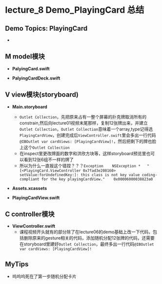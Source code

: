 # lecture_8 Demo_PlayingCard 总结
## Demo Topics: PlayingCard
- 

## M model模块
- **PalyingCard.swift**

- **PalyingCardDeck.swift**

## V view模块(storyboard)
- **Main.storyboard**
    + `Outlet Collection`，先把原来占有一整个屏幕的扑克牌取消所有的constrain,然后向lecture01视频末尾那样，复制12张牌出来，并建立`Outlet Collection`，`Outlet Collection`意味着一个array,type记得选`PlayingCardView`，创建完成后`ViewController.swift`里会多出一行代码 `@IBOutlet var cardViews: [PlayingCardView]!`，然后把剩下的牌也脸上这个`Outlet Collection`
    + 在inspect里更改牌面的数字和洪欣方块等，这样storyboard预览里也可以看到12张6组不一样的牌了
    + 所以为什么一直报这个错捏？？？`Exception    NSException *   "[<PlayingCard.ViewController 0x7fad3e208160> setValue:forUndefinedKey:]: this class is not key value coding-compliant for the key playingCardView."    0x00006000038823a0`

- **Assets.xcassets**

- **PlayingCardView.swift**

## C controller模块
- **ViewController.swift**
    + 课程视频开头就有的部分除了在lecture06的demo基础上改一下代码，包括删除原来的gesture相关的代码，添加随机分配12张牌的代码，还需要在storyboard里建好`Outlet Collection`，最终多出一行代码`@IBOutlet var cardViews: [PlayingCardView]!`

## MyTips
- 呜呜呜死在了第一步随机分配卡片